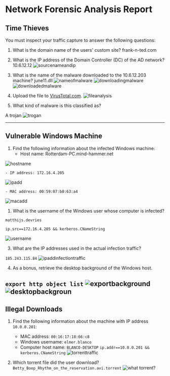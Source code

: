 # Network Forensic Analysis Report



## Time Thieves 
You must inspect your traffic capture to answer the following questions:

1. What is the domain name of the users' custom site?
    frank-n-ted.com
2. What is the IP address of the Domain Controller (DC) of the AD network?
    10.6.12.12
![sourcenameandip](https://github.com/BQcybersec/-UofM-VIRT-CYBER-12-2021/blob/main/Project%203/Images/network.01.domainnameandip.png)
3. What is the name of the malware downloaded to the 10.6.12.203 machine?
    june11.dll
![nameofmalware](https://github.com/BQcybersec/-UofM-VIRT-CYBER-12-2021/blob/main/Project%203/Images/network.02.nameofmalware.png)
![downloadingmalware](https://github.com/BQcybersec/-UofM-VIRT-CYBER-12-2021/blob/main/Project%203/Images/network.03.downloadingmalware.png)
![downloadedmalware](https://github.com/BQcybersec/-UofM-VIRT-CYBER-12-2021/blob/main/Project%203/Images/network.04.downloadedmalware.png)

4. Upload the file to [VirusTotal.com](https://www.virustotal.com/gui/).
![fileanalysis](https://github.com/BQcybersec/-UofM-VIRT-CYBER-12-2021/blob/main/Project%203/Images/network.05.virustotalanalysis.png)

5. What kind of malware is this classified as?

A trojan
![trogan](https://github.com/BQcybersec/-UofM-VIRT-CYBER-12-2021/blob/main/Project%203/Images/network.06.trojan.png)

---

## Vulnerable Windows Machine

1. Find the following information about the infected Windows machine:
    - Host name: Rotterdam-PC.mind-hammer.net
  
![hostname](https://github.com/BQcybersec/-UofM-VIRT-CYBER-12-2021/blob/main/Project%203/Images/network.07.hostname.png)  

    - IP address: 172.16.4.205
  
![ipadd](https://github.com/BQcybersec/-UofM-VIRT-CYBER-12-2021/blob/main/Project%203/Images/network.08.ipadd.png)

    - MAC address: 00:59:07:b0:63:a4
  
![macadd](https://github.com/BQcybersec/-UofM-VIRT-CYBER-12-2021/blob/main/Project%203/Images/network.09.macadd.png)
    
1. What is the username of the Windows user whose computer is infected?

`matthijs.devries`

`ip.src==172.16.4.205 && kerberos.CNameString`

![username](https://github.com/BQcybersec/-UofM-VIRT-CYBER-12-2021/blob/main/Project%203/Images/network.10.username.png)

3. What are the IP addresses used in the actual infection traffic?

`185.243.115.84`
![ipaddinfectiontraffic](https://github.com/BQcybersec/-UofM-VIRT-CYBER-12-2021/blob/main/Project%203/Images/network.11.infectiontraffic.png)

4. As a bonus, retrieve the desktop background of the Windows host.

`export http object list`
![exportbackground](https://github.com/BQcybersec/-UofM-VIRT-CYBER-12-2021/blob/main/Project%203/Images/network.12.deskexport.png)
![desktopbackgroun](https://github.com/BQcybersec/-UofM-VIRT-CYBER-12-2021/blob/main/Project%203/Images/network.13.deskback.png)
---

## Illegal Downloads

1. Find the following information about the machine with IP address `10.0.0.201`:
    - MAC address: `00:16:17:18:66:c8`
    - Windows username: `elmer.blanco`
    - Computer host name: `BLANCO-DESKTOP`
`ip.addr==10.0.0.201 && kerberos.CNameString`
![torrenttraffic](https://github.com/BQcybersec/-UofM-VIRT-CYBER-12-2021/blob/main/Project%203/Images/network.14.torrenttraffic.png)

2. Which torrent file did the user download?
`Betty_Boop_Rhythm_on_the_reservation.avi.torrent`
![what torrent?](https://github.com/BQcybersec/-UofM-VIRT-CYBER-12-2021/blob/main/Project%203/Images/network.15.whattorrent.png)

